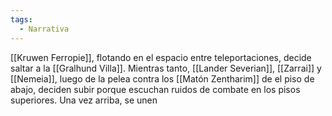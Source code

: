 ```yaml
---
tags:
  - Narrativa
---
```

[[Kruwen Ferropie]], flotando en el espacio entre teleportaciones, decide saltar a la [[Gralhund Villa]]. Mientras tanto, [[Lander Severian]], [[Zarrai]] y [[Nemeia]], luego de la pelea contra los [[Matón Zentharim]] de el piso de abajo, deciden subir porque escuchan ruidos de combate en los pisos superiores. Una vez arriba, se unen